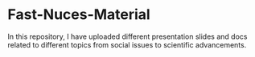 # Fast-Nuces-Material
In this repository, I have uploaded different presentation slides and docs related to different topics from social issues to scientific advancements.
